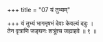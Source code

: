 +++
title = "07 यं तुभ्यम्"

+++
यं तुभ्यं भागमृषभं देवाः केवल्यं ददुः ।  
तेन वृत्राणि जङ्घनः शत्रूंश्च जह्याहवे ॥ ९ ॥